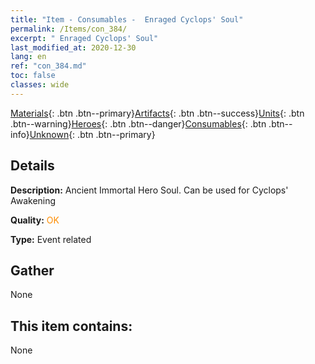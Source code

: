 ```yaml
---
title: "Item - Consumables -  Enraged Cyclops' Soul"
permalink: /Items/con_384/
excerpt: " Enraged Cyclops' Soul"
last_modified_at: 2020-12-30
lang: en
ref: "con_384.md"
toc: false
classes: wide
---
```

 [Materials](/Items/){: .btn .btn--primary}[Artifacts](/Items/Artifacts/){: .btn .btn--success}[Units](/Items/Units/){: .btn .btn--warning}[Heroes](/Items/Heroes/){: .btn .btn--danger}[Consumables](/Items/Consumables/){: .btn .btn--info}[Unknown](/Items/Unknown/){: .btn .btn--primary}

## Details
 **Description:** Ancient Immortal Hero Soul. Can be used for Cyclops' Awakening

 **Quality:** <span style="color: #FF8C00">OK</span>

 **Type:** Event related

## Gather

  None

## This item contains:

  None


